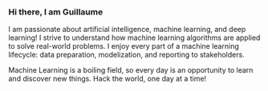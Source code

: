 ### Hi there, I am Guillaume

I am passionate about artificial intelligence, machine learning, and deep learning! I strive to understand how machine learning algorithms are applied to solve real-world problems. I enjoy every part of a machine learning lifecycle: data preparation, modelization, and reporting to stakeholders.

Machine Learning is a boiling field, so every day is an opportunity to learn and discover new things. Hack the world, one day at a time!

